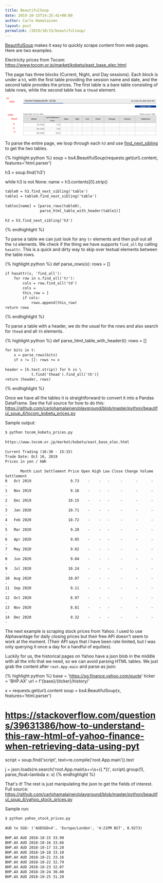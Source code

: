 ```yaml
---
title: BeautifulSoup
date: 2019-10-15T14:25:41+00:00
author: Carlo Hamalainen
layout: post
permalink: /2019/10/15/beautifulsoup/
---
```


<a href="https://www.crummy.com/software/BeautifulSoup/bs4/doc/">BeautifulSoup</a> makes it easy to quickly scrape content from web pages. Here are two examples.

Electricity prices from Tocom: <a href="https://www.tocom.or.jp/market/kobetu/east_base_elec.html">https://www.tocom.or.jp/market/kobetu/east_base_elec.html</a>

The page has three blocks (Current, Night, and Day sessions). Each block is under a ``h3``, with the first table providing the session name and date, and the second table provides the prices. The first table is a bare table consisting of table rows, while the second table has a <code>thead</code> element.

<img src="/wp-old/uploads/2019/10/current_trading-1.png" alt="" sizes="(max-width: 1100px) 100vw, 1100px" />

To parse the entire page, we loop through each  <code>h3</code> and use <a href="https://www.crummy.com/software/BeautifulSoup/bs4/doc/#find-next-siblings-and-find-next-sibling">find_next_sibling</a> to get the two tables.


{% highlight python %}
soup = bs4.BeautifulSoup(requests.get(url).content,
                         features='html.parser')

h3 = soup.find('h3')

while h3 is not None:
    name  = h3.contents[0].strip()

    table0 = h3.find_next_sibling('table')
    table1 = table0.find_next_sibling('table')

    tables[name] = [parse_rows(table0),
                    parse_html_table_with_header(table1)]

    h3 = h3.find_next_sibling('h3')
{% endhighlight %}


To parse a table we can just look for any <code>tr</code> elements and then pull out all the <code>td</code> elements. We check if the thing we have supports <code>find_all</code> by calling <code>hasattr</code>. This is a quick and dirty way to skip over textual elements between the table rows.


{% highlight python %}
def parse_rows(x):
    rows = []

    if hasattr(x, 'find_all'):
        for row in x.find_all('tr'):
            cols = row.find_all('td')
            cols = 
            this_row = ]
            if cols:
                rows.append(this_row)
    return rows
{% endhighlight %}


To parse a table with a header, we do the usual for the rows and also search for <code>thead</code> and all <code>th</code> elements.


{% highlight python %}
def parse_html_table_with_header(t):
    rows = []

    for bits in t:
        x = parse_rows(bits)
        if x != []: rows += x

    header = [h.text.strip() for h in \
                t.find('thead').find_all('th')]
    return (header, rows)
{% endhighlight %}


Once we have all the tables it is straightforward to convert it into a Pandas DataFrame. See the full source for how to do this: <a href="https://github.com/carlohamalainen/playground/blob/master/python/beautiful_soup_4/tocom_kobetu_prices.py">https://github.com/carlohamalainen/playground/blob/master/python/beautiful_soup_4/tocom_kobetu_prices.py</a> 

Sample output:

    $ python tocom_kobetu_prices.py

    https://www.tocom.or.jp/market/kobetu/east_base_elec.html

    Current Trading (16:30 - 15:15)
    Trade Date: Oct 16, 2019
    Prices in yen / kWh

           Month Last Settlement Price Open High Low Close Change Volume Settlement
    0   Oct 2019                  9.73    -    -   -     -      -      -          -
    1   Nov 2019                  9.16    -    -   -     -      -      -          -
    2   Dec 2019                 10.15    -    -   -     -      -      -          -
    3   Jan 2020                 10.71    -    -   -     -      -      -          -
    4   Feb 2020                 10.72    -    -   -     -      -      -          -
    5   Mar 2020                  9.28    -    -   -     -      -      -          -
    6   Apr 2020                  9.05    -    -   -     -      -      -          -
    7   May 2020                  9.02    -    -   -     -      -      -          -
    8   Jun 2020                  9.04    -    -   -     -      -      -          -
    9   Jul 2020                 10.24    -    -   -     -      -      -          -
    10  Aug 2020                 10.07    -    -   -     -      -      -          -
    11  Sep 2020                  9.11    -    -   -     -      -      -          -
    12  Oct 2020                  8.97    -    -   -     -      -      -          -
    13  Nov 2020                  8.81    -    -   -     -      -      -          -
    14  Dec 2020                  9.32    -    -   -     -      -      -          -


The next example is scraping stock prices from Yahoo. I used to use Alphavantage for daily closing prices but their free API doesn't seem to work at the moment. (Their API says that I have been rate limited, but I was only querying it once a day for a handful of equities).



Luckily for us, the historical pages on Yahoo have a json blob in the  middle with all the info that we need, so we can avoid parsing HTML  tables. We just grab the content after <code>root.App.main</code> and parse as json:


{% highlight python %}
base = 'https://sg.finance.yahoo.com/quote'
ticker = 'BHP.AX'
url = f'{base}/{ticker}/history/'

x = requests.get(url).content
soup = bs4.BeautifulSoup(x, features='html.parser')

# https://stackoverflow.com/questions/39631386/how-to-understand-this-raw-html-of-yahoo-finance-when-retrieving-data-using-pyt
script = soup.find('script', text=re.compile('root.App.main')).text

j = json.loads(re.search('root.App.main\s+=\s+(\{.*\})', script).group(1),
               parse_float=lambda x: x)
{% endhighlight %}


That's it! The rest is just manipulating the json to get the fields of interest. Full source: <a href="https://github.com/carlohamalainen/playground/blob/master/python/beautiful_soup_4/yahoo_stock_prices.py">https://github.com/carlohamalainen/playground/blob/master/python/beautiful_soup_4/yahoo_stock_prices.py</a>

Sample run:

    $ python yahoo_stock_prices.py

    AUD to SGD: ('AUDSGD=X', 'Europe/London', '4:21PM BST', 0.9273)

    BHP.AX AUD 2018-10-15 33.90
    BHP.AX AUD 2018-10-16 33.66
    BHP.AX AUD 2018-10-17 33.20
    BHP.AX AUD 2018-10-18 33.10
    BHP.AX AUD 2018-10-21 33.16
    BHP.AX AUD 2018-10-22 32.79
    BHP.AX AUD 2018-10-23 32.07
    BHP.AX AUD 2018-10-24 30.80
    BHP.AX AUD 2018-10-25 31.20



